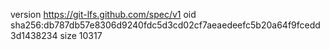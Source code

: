 version https://git-lfs.github.com/spec/v1
oid sha256:db787db57e8306d9240fdc5d3cd02cf7aeaedeefc5b20a64f9fcedd3d1438234
size 10317
